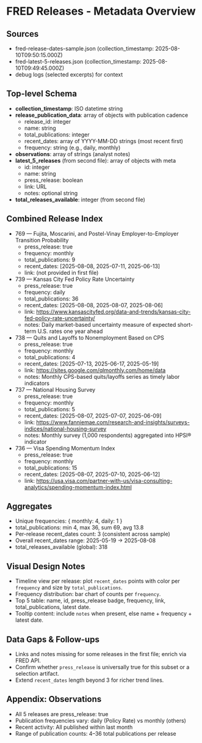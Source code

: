 # FRED Releases - Metadata Overview

## Sources
- fred-release-dates-sample.json (collection_timestamp: 2025-08-10T09:50:15.000Z)
- fred-latest-5-releases.json (collection_timestamp: 2025-08-10T09:49:45.000Z)
- debug logs (selected excerpts) for context

## Top-level Schema
- **collection_timestamp**: ISO datetime string
- **release_publication_data**: array of objects with publication cadence
  - release_id: integer
  - name: string
  - total_publications: integer
  - recent_dates: array of YYYY-MM-DD strings (most recent first)
  - frequency: string (e.g., daily, monthly)
- **observations**: array of strings (analyst notes)
- **latest_5_releases** (from second file): array of objects with meta
  - id: integer
  - name: string
  - press_release: boolean
  - link: URL
  - notes: optional string
- **total_releases_available**: integer (from second file)

## Combined Release Index
- 769 — Fujita, Moscarini, and Postel-Vinay Employer-to-Employer Transition Probability
  - press_release: true
  - frequency: monthly
  - total_publications: 9
  - recent_dates: [2025-08-08, 2025-07-11, 2025-06-13]
  - link: (not provided in first file)
- 739 — Kansas City Fed Policy Rate Uncertainty
  - press_release: true
  - frequency: daily
  - total_publications: 36
  - recent_dates: [2025-08-08, 2025-08-07, 2025-08-06]
  - link: https://www.kansascityfed.org/data-and-trends/kansas-city-fed-policy-rate-uncertainty/
  - notes: Daily market-based uncertainty measure of expected short-term U.S. rates one year ahead
- 738 — Quits and Layoffs to Nonemployment Based on CPS
  - press_release: true
  - frequency: monthly
  - total_publications: 4
  - recent_dates: [2025-07-13, 2025-06-17, 2025-05-19]
  - link: https://sites.google.com/qlmonthly.com/home/data
  - notes: Monthly CPS-based quits/layoffs series as timely labor indicators
- 737 — National Housing Survey
  - press_release: true
  - frequency: monthly
  - total_publications: 5
  - recent_dates: [2025-08-07, 2025-07-07, 2025-06-09]
  - link: https://www.fanniemae.com/research-and-insights/surveys-indices/national-housing-survey
  - notes: Monthly survey (1,000 respondents) aggregated into HPSI® indicator
- 736 — Visa Spending Momentum Index
  - press_release: true
  - frequency: monthly
  - total_publications: 15
  - recent_dates: [2025-08-07, 2025-07-10, 2025-06-12]
  - link: https://usa.visa.com/partner-with-us/visa-consulting-analytics/spending-momentum-index.html

## Aggregates
- Unique frequencies: { monthly: 4, daily: 1 }
- total_publications: min 4, max 36, sum 69, avg 13.8
- Per-release recent_dates count: 3 (consistent across sample)
- Overall recent_dates range: 2025-05-19 → 2025-08-08
- total_releases_available (global): 318

## Visual Design Notes
- Timeline view per release: plot `recent_dates` points with color per `frequency` and size by `total_publications`.
- Frequency distribution: bar chart of counts per `frequency`.
- Top 5 table: name, id, press_release badge, frequency, link, total_publications, latest date.
- Tooltip content: include `notes` when present, else name + frequency + latest date.

## Data Gaps & Follow-ups
- Links and notes missing for some releases in the first file; enrich via FRED API.
- Confirm whether `press_release` is universally true for this subset or a selection artifact.
- Extend `recent_dates` length beyond 3 for richer trend lines.

## Appendix: Observations
- All 5 releases are press_release: true
- Publication frequencies vary: daily (Policy Rate) vs monthly (others)
- Recent activity: All published within last month
- Range of publication counts: 4–36 total publications per release
